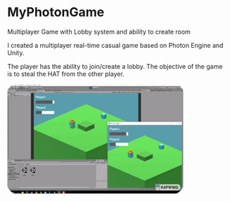 # MyPhotonGame
Multiplayer Game with Lobby system and ability to create room


I created a multiplayer real-time casual game based on Photon Engine and Unity.

The player has the ability to join/create a lobby. The objective of the game is to steal the HAT from the other player.

<img src="HatStealerDemo.gif" width="400" height="250"/>
